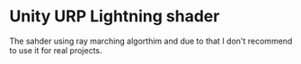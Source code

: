 # Unity URP Lightning shader

The sahder using ray marching algorthim and due to that I don't recommend to use it for real projects.
